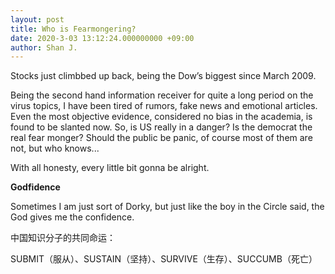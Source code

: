```yaml
---
layout: post
title: Who is Fearmongering?
date: 2020-3-03 13:12:24.000000000 +09:00
author: Shan J.
---
```


Stocks just climbbed up back, being the Dow’s biggest since March 2009.

Being the second hand information receiver for quite a long period on the virus topics, I have been tired of rumors, fake news and emotional articles. Even the most objective evidence, considered no bias in the academia, is found to be slanted now. So, is US really in a danger? Is the democrat the real fear monger? Should the public be panic, of course most of them are not, but who knows...

With all honesty, every little bit gonna be alright.

**Godfidence**

Sometimes I am just sort of Dorky, but just like the boy in the Circle said, the God gives me the confidence.

中国知识分子的共同命运：

SUBMIT（服从）、SUSTAIN（坚持）、SURVIVE（生存）、SUCCUMB（死亡）
